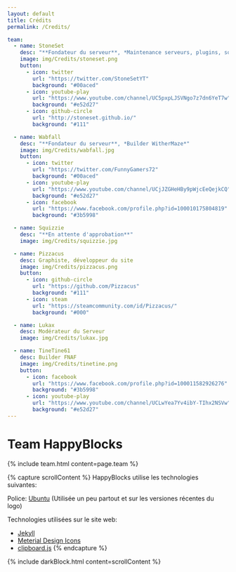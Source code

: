 ```yaml
---
layout: default
title: Crédits
permalink: /Credits/

team:
  - name: StoneSet
    desc: "**Fondateur du serveur**, *Maintenance serveurs, plugins, sql*"
    image: img/Credits/stoneset.png
    button:
      - icon: twitter
        url: "https://twitter.com/StoneSetYT"
        background: "#00aced"
      - icon: youtube-play
        url: "https://www.youtube.com/channel/UC5pxpLJSVNgo7z7dn6YeT7w"
        background: "#e52d27"
      - icon: github-circle
        url: "http://stoneset.github.io/"
        background: "#111"

  - name: Wabfall
    desc: "**Fondateur du serveur**, *Builder WitherMaze*"
    image: img/Credits/wabfall.jpg
    button:
      - icon: twitter
        url: "https://twitter.com/FunnyGamers72"
        background: "#00aced"
      - icon: youtube-play
        url: "https://www.youtube.com/channel/UCjJZGHeHBy9pWjcEeQejkCQ"
        background: "#e52d27"
      - icon: facebook
        url: "https://www.facebook.com/profile.php?id=100010175804819"
        background: "#3b5998"

  - name: Squizzie
    desc: "**En attente d'approbation**"
    image: img/Credits/squizzie.jpg

  - name: Pizzacus
    desc: Graphiste, développeur du site
    image: img/Credits/pizzacus.png
    button:
      - icon: github-circle
        url: "https://github.com/Pizzacus"
        background: "#111"
      - icon: steam
        url: "https://steamcommunity.com/id/Pizzacus/"
        background: "#000"

  - name: Lukax
    desc: Modérateur du Serveur
    image: img/Credits/lukax.jpg

  - name: TineTine61
    desc: Builder FNAF
    image: img/Credits/tinetine.png
    button:
      - icon: facebook
        url: "https://www.facebook.com/profile.php?id=100011582926276"
        background: "#3b5998"
      - icon: youtube-play
        url: "https://www.youtube.com/channel/UCLwYea7Yv4ibY-TIhx2NSVw"
        background: "#e52d27"
---
```


# Team HappyBlocks

{% include team.html content=page.team %}

{% capture scrollContent %}
HappyBlocks utilise les technologies suivantes:

Police: [Ubuntu](http://font.ubuntu.com/) (Utilisée un peu partout et sur les versiones récentes du logo)

Technologies utilisées sur le site web:
 * [Jekyll](http://jekyllrb.com)
 * [Meterial Design Icons](http://materialdesignicons.com)
 * [clipboard.js](https://clipboardjs.com/)
{% endcapture %}

{% include darkBlock.html content=scrollContent %}
